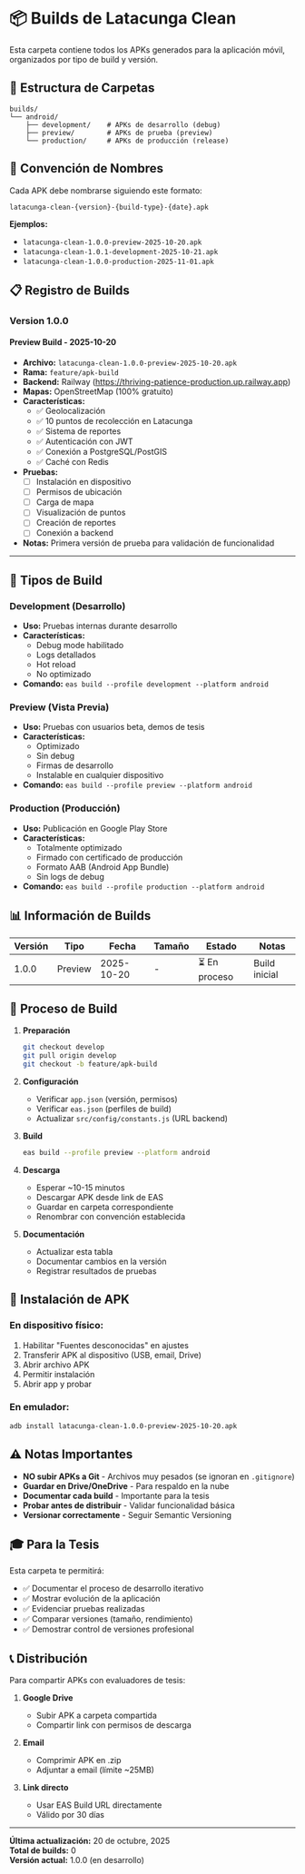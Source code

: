 # 📦 Builds de Latacunga Clean

Esta carpeta contiene todos los APKs generados para la aplicación móvil, organizados por tipo de build y versión.

## 📁 Estructura de Carpetas

```
builds/
└── android/
    ├── development/    # APKs de desarrollo (debug)
    ├── preview/        # APKs de prueba (preview)
    └── production/     # APKs de producción (release)
```

## 📝 Convención de Nombres

Cada APK debe nombrarse siguiendo este formato:

```
latacunga-clean-{version}-{build-type}-{date}.apk
```

**Ejemplos:**
- `latacunga-clean-1.0.0-preview-2025-10-20.apk`
- `latacunga-clean-1.0.1-development-2025-10-21.apk`
- `latacunga-clean-1.0.0-production-2025-11-01.apk`

## 📋 Registro de Builds

### Version 1.0.0

#### Preview Build - 2025-10-20
- **Archivo:** `latacunga-clean-1.0.0-preview-2025-10-20.apk`
- **Rama:** `feature/apk-build`
- **Backend:** Railway (https://thriving-patience-production.up.railway.app)
- **Mapas:** OpenStreetMap (100% gratuito)
- **Características:**
  - ✅ Geolocalización
  - ✅ 10 puntos de recolección en Latacunga
  - ✅ Sistema de reportes
  - ✅ Autenticación con JWT
  - ✅ Conexión a PostgreSQL/PostGIS
  - ✅ Caché con Redis
- **Pruebas:**
  - [ ] Instalación en dispositivo
  - [ ] Permisos de ubicación
  - [ ] Carga de mapa
  - [ ] Visualización de puntos
  - [ ] Creación de reportes
  - [ ] Conexión a backend
- **Notas:** Primera versión de prueba para validación de funcionalidad

---

## 🔧 Tipos de Build

### Development (Desarrollo)
- **Uso:** Pruebas internas durante desarrollo
- **Características:**
  - Debug mode habilitado
  - Logs detallados
  - Hot reload
  - No optimizado
- **Comando:** `eas build --profile development --platform android`

### Preview (Vista Previa)
- **Uso:** Pruebas con usuarios beta, demos de tesis
- **Características:**
  - Optimizado
  - Sin debug
  - Firmas de desarrollo
  - Instalable en cualquier dispositivo
- **Comando:** `eas build --profile preview --platform android`

### Production (Producción)
- **Uso:** Publicación en Google Play Store
- **Características:**
  - Totalmente optimizado
  - Firmado con certificado de producción
  - Formato AAB (Android App Bundle)
  - Sin logs de debug
- **Comando:** `eas build --profile production --platform android`

## 📊 Información de Builds

| Versión | Tipo | Fecha | Tamaño | Estado | Notas |
|---------|------|-------|--------|--------|-------|
| 1.0.0 | Preview | 2025-10-20 | - | ⏳ En proceso | Build inicial |

## 🚀 Proceso de Build

1. **Preparación**
   ```bash
   git checkout develop
   git pull origin develop
   git checkout -b feature/apk-build
   ```

2. **Configuración**
   - Verificar `app.json` (versión, permisos)
   - Verificar `eas.json` (perfiles de build)
   - Actualizar `src/config/constants.js` (URL backend)

3. **Build**
   ```bash
   eas build --profile preview --platform android
   ```

4. **Descarga**
   - Esperar ~10-15 minutos
   - Descargar APK desde link de EAS
   - Guardar en carpeta correspondiente
   - Renombrar con convención establecida

5. **Documentación**
   - Actualizar esta tabla
   - Documentar cambios en la versión
   - Registrar resultados de pruebas

## 📱 Instalación de APK

### En dispositivo físico:
1. Habilitar "Fuentes desconocidas" en ajustes
2. Transferir APK al dispositivo (USB, email, Drive)
3. Abrir archivo APK
4. Permitir instalación
5. Abrir app y probar

### En emulador:
```bash
adb install latacunga-clean-1.0.0-preview-2025-10-20.apk
```

## ⚠️ Notas Importantes

- **NO subir APKs a Git** - Archivos muy pesados (se ignoran en `.gitignore`)
- **Guardar en Drive/OneDrive** - Para respaldo en la nube
- **Documentar cada build** - Importante para la tesis
- **Probar antes de distribuir** - Validar funcionalidad básica
- **Versionar correctamente** - Seguir Semantic Versioning

## 🎓 Para la Tesis

Esta carpeta te permitirá:
- ✅ Documentar el proceso de desarrollo iterativo
- ✅ Mostrar evolución de la aplicación
- ✅ Evidenciar pruebas realizadas
- ✅ Comparar versiones (tamaño, rendimiento)
- ✅ Demostrar control de versiones profesional

## 📞 Distribución

Para compartir APKs con evaluadores de tesis:

1. **Google Drive**
   - Subir APK a carpeta compartida
   - Compartir link con permisos de descarga

2. **Email**
   - Comprimir APK en .zip
   - Adjuntar a email (límite ~25MB)

3. **Link directo**
   - Usar EAS Build URL directamente
   - Válido por 30 días

---

**Última actualización:** 20 de octubre, 2025  
**Total de builds:** 0  
**Versión actual:** 1.0.0 (en desarrollo)

